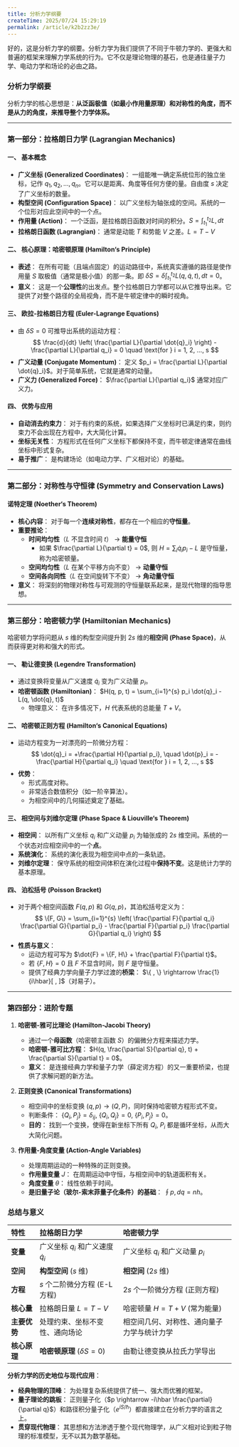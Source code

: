 ```yaml
---
title: 分析力学纲要
createTime: 2025/07/24 15:29:19
permalink: /article/k2b2zz3e/
---
```

好的，这是分析力学的纲要。分析力学为我们提供了不同于牛顿力学的、更强大和普遍的框架来理解力学系统的行为。它不仅是理论物理的基石，也是通往量子力学、电动力学和场论的必由之路。

### **分析力学纲要**

分析力学的核心思想是：**从泛函极值（如最小作用量原理）和对称性的角度，而不是从力的角度，来推导整个力学体系。**

---

### **第一部分：拉格朗日力学 (Lagrangian Mechanics)**

#### **一、 基本概念**
*   **广义坐标 (Generalized Coordinates)**： 一组能唯一确定系统位形的独立坐标，记作 $q_1, q_2, ..., q_n$。它可以是距离、角度等任何方便的量。自由度 $s$ 决定了广义坐标的数量。
*   **构型空间 (Configuration Space)**： 以广义坐标为轴张成的空间。系统的一个位形对应此空间中的一个点。
*   **作用量 (Action)**： 一个泛函，是拉格朗日函数对时间的积分。$S = \int_{t_1}^{t_2} L , dt$
*   **拉格朗日函数 (Lagrangian)**： 通常是动能 $T$ 和势能 $V$ 之差。$L = T - V$

#### **二、 核心原理：哈密顿原理 (Hamilton‘s Principle)**
*   **表述**： 在所有可能（且端点固定）的运动路径中，系统真实遵循的路径是使作用量 $S$ 取极值（通常是极小值）的那一条。即 $\delta S = \delta \int_{t_1}^{t_2} L(q, \dot{q}, t) , dt = 0$。
*   **意义**： 这是一个**公理性**的出发点。整个拉格朗日力学都可以从它推导出来。它提供了对整个路径的全局视角，而不是牛顿定律中的瞬时视角。

#### **三、 欧拉-拉格朗日方程 (Euler-Lagrange Equations)**
*   由 $\delta S = 0$ 可推导出系统的运动方程：
    $$ \frac{d}{dt} \left( \frac{\partial L}{\partial \dot{q}_i} \right) - \frac{\partial L}{\partial q_i} = 0 \quad \text{for } i = 1, 2, ..., s $$
*   **广义动量 (Conjugate Momentum)**： 定义 $p_i = \frac{\partial L}{\partial \dot{q}_i}$。对于简单系统，它就是通常的动量。
*   **广义力 (Generalized Force)**： $\frac{\partial L}{\partial q_i}$ 通常对应广义力。

#### **四、 优势与应用**
*   **自动消去约束力**： 对于有约束的系统，如果选择广义坐标时已满足约束，则约束力不会出现在方程中，大大简化计算。
*   **坐标无关性**： 方程形式在任何广义坐标下都保持不变，而牛顿定律通常在曲线坐标中形式复杂。
*   **易于推广**： 是构建场论（如电动力学、广义相对论）的基础。

---

### **第二部分：对称性与守恒律 (Symmetry and Conservation Laws)**

#### **诺特定理 (Noether‘s Theorem)**
*   **核心内容**： 对于每一个**连续对称性**，都存在一个相应的**守恒量**。
*   **重要推论**：
    *   **时间均匀性**（$L$ 不显含时间 $t$） -> **能量守恒**
        *   如果 $\frac{\partial L}{\partial t} = 0$, 则 $H = \sum_i \dot{q}_i p_i - L$ 是守恒量，称为哈密顿量。
    *   **空间均匀性**（$L$ 在某个平移方向不变） -> **动量守恒**
    *   **空间各向同性**（$L$ 在空间旋转下不变） -> **角动量守恒**
*   **意义**： 将深刻的物理对称性与可观测的守恒量联系起来，是现代物理的指导思想。

---

### **第三部分：哈密顿力学 (Hamiltonian Mechanics)**

哈密顿力学将问题从 $s$ 维的构型空间提升到 $2s$ 维的**相空间 (Phase Space)**，从而获得更对称和强大的形式。

#### **一、 勒让德变换 (Legendre Transformation)**
*   通过变换将变量从广义速度 $\dot{q}_i$ 变为广义动量 $p_i$。
*   **哈密顿函数 (Hamiltonian)**： $H(q, p, t) = \sum_{i=1}^{s} p_i \dot{q}_i - L(q, \dot{q}, t)$
    *   物理意义： 在许多情况下，$H$ 代表系统的总能量 $T + V$。

#### **二、 哈密顿正则方程 (Hamilton‘s Canonical Equations)**
*   运动方程变为一对漂亮的一阶微分方程：
    $$
    \dot{q}_i = +\frac{\partial H}{\partial p_i}, \quad \dot{p}_i = -\frac{\partial H}{\partial q_i} \quad \text{for } i = 1, 2, ..., s
    $$
*   **优势**：
    *   形式高度对称。
    *   非常适合数值积分（如一阶辛算法）。
    *   为相空间中的几何描述奠定了基础。

#### **三、 相空间与刘维尔定理 (Phase Space & Liouville‘s Theorem)**
*   **相空间**： 以所有广义坐标 $q_i$ 和广义动量 $p_i$ 为轴张成的 $2s$ 维空间。系统的一个状态对应相空间中的一个**点**。
*   **系统演化**： 系统的演化表现为相空间中点的一条轨迹。
*   **刘维尔定理**： 保守系统的相空间体积在演化过程中**保持不变**。这是统计力学的基本原理。

#### **四、 泊松括号 (Poisson Bracket)**
*   对于两个相空间函数 $F(q,p)$ 和 $G(q,p)$，其泊松括号定义为：
    $$
    \{F, G\} = \sum_{i=1}^{s} \left( \frac{\partial F}{\partial q_i} \frac{\partial G}{\partial p_i} - \frac{\partial F}{\partial p_i} \frac{\partial G}{\partial q_i} \right)
    $$
*   **性质与意义**：
    *   运动方程可写为 $\dot{F} = \{F, H\} + \frac{\partial F}{\partial t}$。
    *   若 $\{F, H\} = 0$ 且 $F$ 不显含时间，则 $F$ 是守恒量。
    *   提供了经典力学向量子力学过渡的**桥梁**： $\{ , \} \rightarrow \frac{1}{i\hbar}[ , ]$（对易子）。

---

### **第四部分：进阶专题**

1.  **哈密顿-雅可比理论 (Hamilton-Jacobi Theory)**
    *   通过一个**母函数**（哈密顿主函数 $S$）的偏微分方程来描述力学。
    *   **哈密顿-雅可比方程**： $H(q, \frac{\partial S}{\partial q}, t) + \frac{\partial S}{\partial t} = 0$。
    *   **意义**： 是连接经典力学和量子力学（薛定谔方程）的又一重要桥梁，也提供了求解问题的新方法。

2.  **正则变换 (Canonical Transformations)**
    *   相空间中的坐标变换 $(q, p) \rightarrow (Q, P)$，同时保持哈密顿方程形式不变。
    *   判断条件： $\{Q_i, P_j\} = \delta_{ij}$, $\{Q_i, Q_j\} = 0$, $\{P_i, P_j\} = 0$。
    *   **目的**： 找到一个变换，使得在新坐标下所有 $Q_i$, $P_i$ 都是循环坐标，从而大大简化问题。

3.  **作用量-角度变量 (Action-Angle Variables)**
    *   处理周期运动的一种特殊的正则变换。
    *   **作用量变量** $J$： 在周期运动中守恒，与相空间中的轨道面积有关。
    *   **角度变量** $\theta$： 线性依赖于时间。
    *   **是旧量子论（玻尔-索末菲量子化条件）的基础**： $\oint p , dq = n h$。

### **总结与意义**

| 特性 | 拉格朗日力学 | 哈密顿力学 |
| :--- | :--- | :--- |
| **变量** | 广义坐标 $q_i$ 和广义速度 $\dot{q}_i$ | 广义坐标 $q_i$ 和广义动量 $p_i$ |
| **空间** | **构型空间** ($s$ 维) | **相空间** ($2s$ 维) |
| **方程** | $s$ 个二阶微分方程 (E-L方程) | $2s$ 个一阶微分方程 (正则方程) |
| **核心量** | 拉格朗日量 $L = T - V$ | 哈密顿量 $H = T + V$ (常为能量) |
| **主要优势** | 处理约束、坐标不变性、通向场论 | 相空间几何、对称性、通向量子力学与统计力学 |
| **核心原理** | **哈密顿原理** ($\delta S = 0$) | 由勒让德变换从拉氏力学导出 |

**分析力学的历史地位与现代应用**：
*   **经典物理的顶峰**： 为处理复杂系统提供了统一、强大而优雅的框架。
*   **量子理论的跳板**： 正则量子化（$p \rightarrow -i\hbar \frac{\partial}{\partial q}$）和路径积分量子化（$e^{iS/\hbar}$）都直接建立在分析力学的语言之上。
*   **贯穿现代物理**： 其思想和方法渗透于整个现代物理学，从广义相对论到粒子物理的标准模型，无不以其为数学基础。